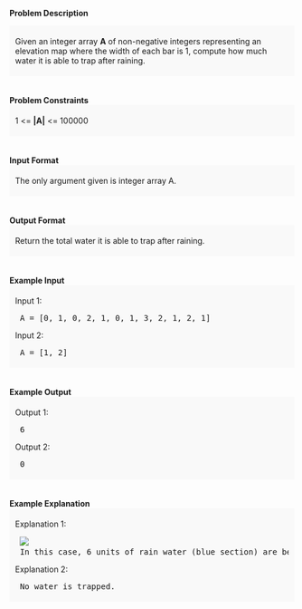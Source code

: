 <div class="markdown-content" id="problem-content">
<p><strong>Problem Description</strong><br/><div id="problem_description_markdown_content_value" style="background-color: #f9f9f9; padding: 5px 10px; "><p>Given an integer array <strong>A</strong> of non-negative integers representing an elevation map where the width of each bar is 1, compute how much water it is able to trap after raining.</p></div><br/><br/><strong>Problem Constraints</strong><br/><div id="problem_constraints_markdown_content_value" style="background-color: #f9f9f9; padding: 5px 10px; "><p>1 &lt;= <strong>|A|</strong> &lt;= 100000</p></div><br/><br/><strong>Input Format</strong><br/><div id="input_format_markdown_content_value" style="background-color: #f9f9f9; padding: 5px 10px; "><p>The only argument given is integer array A.</p></div><br/><br/><strong>Output Format</strong><br/><div id="output_format_markdown_content_value" style="background-color: #f9f9f9; padding: 5px 10px; "><p>Return the total water it is able to trap after raining.</p></div><br/><br/><strong>Example Input</strong><br/><div id="example_input_markdown_content_value" style="background-color: #f9f9f9; padding: 5px 10px; "><p>Input 1:</p><p></p><p></p><p></p><p></p><p></p>
<pre> A = [0, 1, 0, 2, 1, 0, 1, 3, 2, 1, 2, 1]
</pre>
<p>Input 2:</p>
<pre> A = [1, 2]
</pre>
</div><br/><br/><strong>Example Output</strong><br/><div id="example_output_markdown_content_value" style="background-color: #f9f9f9; padding: 5px 10px; "><p>Output 1:</p><p></p><p></p><p></p><p></p><p></p>
<pre> 6
</pre>
<p>Output 2:</p>
<pre> 0
</pre>
</div><br/><br/><strong>Example Explanation</strong><br/><div id="example_explanation_markdown_content_value" style="background-color: #f9f9f9; padding: 5px 10px; "><p>Explanation 1:</p><p></p><p></p><p></p><p></p><p></p>
<pre> <img src="https://imgur.com/BMA6YRo.jpeg"/>
 In this case, 6 units of rain water (blue section) are being trapped.
</pre>
<p>Explanation 2:</p>
<pre> No water is trapped.
</pre>
</div><br/><br/></p>

</div>